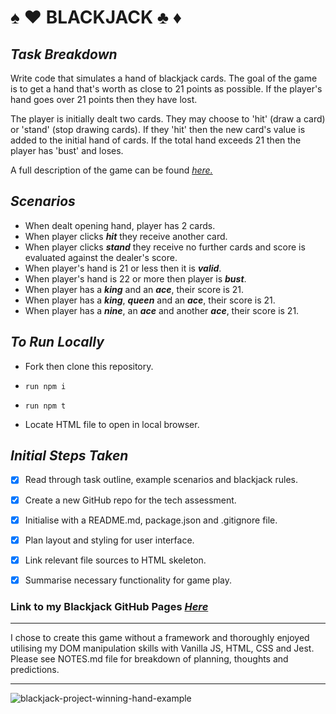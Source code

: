# ♠ ♥ BLACKJACK ♣ ♦

## _Task Breakdown_

Write code that simulates a hand of blackjack cards. The goal of the game is to get a hand that's worth as close to 21 points as possible. If the player's hand goes over 21 points then they have lost.

The player is initially dealt two cards. They may choose to 'hit' (draw a card) or 'stand' (stop drawing cards). If they 'hit' then the new card's value is added to the initial hand of cards. If the total hand exceeds 21 then the player has 'bust' and loses.

A full description of the game can be found _[here.](https://en.wikipedia.org/wiki/Blackjack)_

## _Scenarios_

- When dealt opening hand, player has 2 cards.
- When player clicks **_hit_** they receive another card.
- When player clicks **_stand_** they receive no further cards and score is evaluated against the dealer's score.
- When player's hand is 21 or less then it is **_valid_**.
- When player's hand is 22 or more then player is **_bust_**.
- When player has a **_king_** and an **_ace_**, their score is 21.
- When player has a **_king_**, **_queen_** and an **_ace_**, their score is 21.
- When player has a **_nine_**, an **_ace_** and another **_ace_**, their score is 21.

## _To Run Locally_

- Fork then clone this repository.

- `run npm i`

- `run npm t`

- Locate HTML file to open in local browser.

## _Initial Steps Taken_

- [x] Read through task outline, example scenarios and blackjack rules.
- [x] Create a new GitHub repo for the tech assessment.
- [x] Initialise with a README.md, package.json and .gitignore file.
- [x] Plan layout and styling for user interface.
- [x] Link relevant file sources to HTML skeleton.
- [x] Summarise necessary functionality for game play.


### Link to my Blackjack GitHub Pages _[Here](https://felicityrc.github.io/blackjack-project/)_

---
I chose to create this game without a framework and thoroughly enjoyed utilising my DOM manipulation skills with Vanilla JS, HTML, CSS and Jest. Please see NOTES.md file for breakdown of planning, thoughts and predictions.

---

![blackjack-project-winning-hand-example](https://user-images.githubusercontent.com/108304095/211205839-fde5d09f-ea8a-4604-9454-6c750ac98cd3.png)
